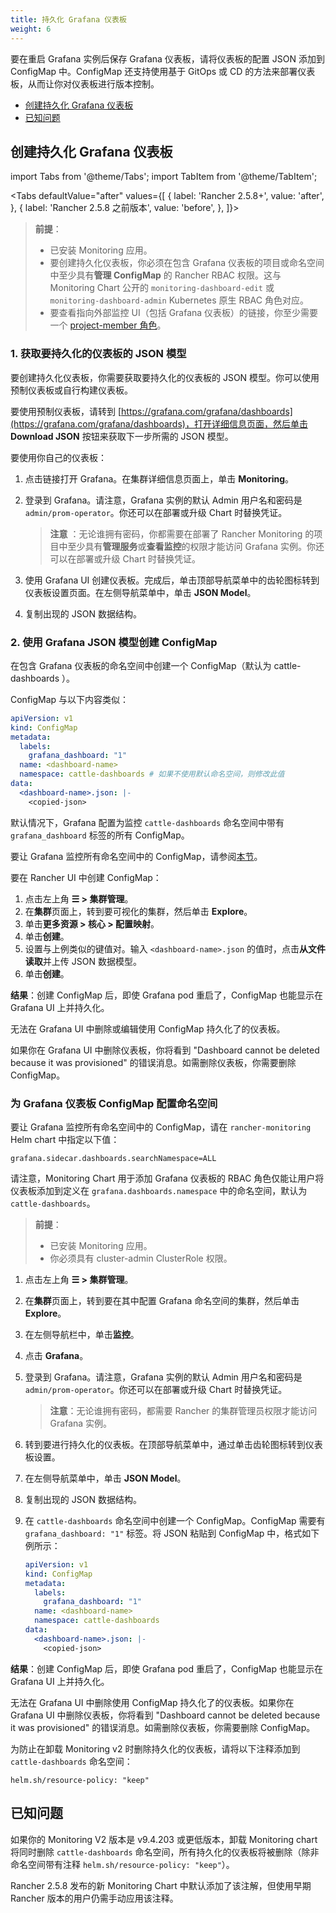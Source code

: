 ```yaml
---
title: 持久化 Grafana 仪表板
weight: 6
---
```


要在重启 Grafana 实例后保存 Grafana 仪表板，请将仪表板的配置 JSON 添加到 ConfigMap 中。ConfigMap 还支持使用基于 GitOps 或 CD 的方法来部署仪表板，从而让你对仪表板进行版本控制。

- [创建持久化 Grafana 仪表板](#creating-a-persistent-grafana-dashboard)
- [已知问题](#known-issues)

## 创建持久化 Grafana 仪表板

import Tabs from '@theme/Tabs';
import TabItem from '@theme/TabItem';

<Tabs
defaultValue="after"
values={[
{ label: 'Rancher 2.5.8+', value: 'after', },
{ label: 'Rancher 2.5.8 之前版本', value: 'before', },
]}>

<TabItem value="after">

> **前提**：
>
> - 已安装 Monitoring 应用。
> - 要创建持久化仪表板，你必须在包含 Grafana 仪表板的项目或命名空间中至少具有**管理 ConfigMap** 的 Rancher RBAC 权限。这与 Monitoring Chart 公开的 `monitoring-dashboard-edit` 或 `monitoring-dashboard-admin` Kubernetes 原生 RBAC 角色对应。
> - 要查看指向外部监控 UI（包括 Grafana 仪表板）的链接，你至少需要一个 [project-member 角色]({{<baseurl>}}/rancher/v2.6/en/monitoring-alerting/rbac/#users-with-rancher-cluster-manager-based-permissions)。

### 1. 获取要持久化的仪表板的 JSON 模型

要创建持久化仪表板，你需要获取要持久化的仪表板的 JSON 模型。你可以使用预制仪表板或自行构建仪表板。

要使用预制仪表板，请转到 [https://grafana.com/grafana/dashboards](https://grafana.com/grafana/dashboards)，打开详细信息页面，然后单击 **Download JSON** 按钮来获取下一步所需的 JSON 模型。

要使用你自己的仪表板：

1. 点击链接打开 Grafana。在集群详细信息页面上，单击 **Monitoring**。
1. 登录到 Grafana。请注意，Grafana 实例的默认 Admin 用户名和密码是 `admin/prom-operator`。你还可以在部署或升级 Chart 时替换凭证。

   > **注意** ：无论谁拥有密码，你都需要在部署了 Rancher Monitoring 的项目中至少具有<b>管理服务</b>或<b>查看监控</b>的权限才能访问 Grafana 实例。你还可以在部署或升级 Chart 时替换凭证。
1. 使用 Grafana UI 创建仪表板。完成后，单击顶部导航菜单中的齿轮图标转到仪表板设置页面。在左侧导航菜单中，单击 **JSON Model**。
1. 复制出现的 JSON 数据结构。

### 2. 使用 Grafana JSON 模型创建 ConfigMap

在包含 Grafana 仪表板的命名空间中创建一个 ConfigMap（默认为 cattle-dashboards ）。

ConfigMap 与以下内容类似：

```yaml
apiVersion: v1
kind: ConfigMap
metadata:
  labels:
    grafana_dashboard: "1"
  name: <dashboard-name>
  namespace: cattle-dashboards # 如果不使用默认命名空间，则修改此值
data:
  <dashboard-name>.json: |-
    <copied-json>
```

默认情况下，Grafana 配置为监控 `cattle-dashboards` 命名空间中带有 `grafana_dashboard` 标签的所有 ConfigMap。

要让 Grafana 监控所有命名空间中的 ConfigMap，请参阅[本节](#configuring-namespaces-for-the-grafana-dashboard-configmap)。

要在 Rancher UI 中创建 ConfigMap：

1. 点击左上角 **☰ > 集群管理**。
1. 在**集群**页面上，转到要可视化的集群，然后单击 **Explore**。
1. 单击**更多资源 > 核心 > 配置映射**。
1. 单击**创建**。
1. 设置与上例类似的键值对。输入 `<dashboard-name>.json` 的值时，点击**从文件读取**并上传 JSON 数据模型。
1. 单击**创建**。

**结果**：创建 ConfigMap 后，即使 Grafana pod 重启了，ConfigMap 也能显示在 Grafana UI 上并持久化。

无法在 Grafana UI 中删除或编辑使用 ConfigMap 持久化了的仪表板。

如果你在 Grafana UI 中删除仪表板，你将看到 "Dashboard cannot be deleted because it was provisioned" 的错误消息。如需删除仪表板，你需要删除 ConfigMap。

### 为 Grafana 仪表板 ConfigMap 配置命名空间

要让 Grafana 监控所有命名空间中的 ConfigMap，请在 `rancher-monitoring` Helm chart 中指定以下值：

```
grafana.sidecar.dashboards.searchNamespace=ALL
```

请注意，Monitoring Chart 用于添加 Grafana 仪表板的 RBAC 角色仅能让用户将仪表板添加到定义在 `grafana.dashboards.namespace` 中的命名空间，默认为 `cattle-dashboards`。

</TabItem>
<TabItem value="before">

> **前提**：
>
> - 已安装 Monitoring 应用。
> - 你必须具有 cluster-admin ClusterRole 权限。

1. 点击左上角 **☰ > 集群管理**。
1. 在**集群**页面上，转到要在其中配置 Grafana 命名空间的集群，然后单击 **Explore**。
1. 在左侧导航栏中，单击**监控**。
1. 点击 **Grafana**。
1. 登录到 Grafana。请注意，Grafana 实例的默认 Admin 用户名和密码是 `admin/prom-operator`。你还可以在部署或升级 Chart 时替换凭证。

   > **注意**：无论谁拥有密码，都需要 Rancher 的集群管理员权限才能访问 Grafana 实例。
1. 转到要进行持久化的仪表板。在顶部导航菜单中，通过单击齿轮图标转到仪表板设置。
1. 在左侧导航菜单中，单击 **JSON Model**。
1. 复制出现的 JSON 数据结构。
1. 在 `cattle-dashboards` 命名空间中创建一个 ConfigMap。ConfigMap 需要有 `grafana_dashboard: "1"` 标签。将 JSON 粘贴到 ConfigMap 中，格式如下例所示：

   ```yaml
   apiVersion: v1
   kind: ConfigMap
   metadata:
     labels:
       grafana_dashboard: "1"
     name: <dashboard-name>
     namespace: cattle-dashboards
   data:
     <dashboard-name>.json: |-
       <copied-json>
   ```

**结果**：创建 ConfigMap 后，即使 Grafana pod 重启了，ConfigMap 也能显示在 Grafana UI 上并持久化。

无法在 Grafana UI 中删除使用 ConfigMap 持久化了的仪表板。如果你在 Grafana UI 中删除仪表板，你将看到 "Dashboard cannot be deleted because it was provisioned" 的错误消息。如需删除仪表板，你需要删除 ConfigMap。

为防止在卸载 Monitoring v2 时删除持久化的仪表板，请将以下注释添加到 `cattle-dashboards` 命名空间：

```
helm.sh/resource-policy: "keep"
```

</TabItem>
</Tabs>

## 已知问题

如果你的 Monitoring V2 版本是 v9.4.203 或更低版本，卸载 Monitoring chart 将同时删除 `cattle-dashboards` 命名空间，所有持久化的仪表板将被删除（除非命名空间带有注释 `helm.sh/resource-policy: "keep"`）。

Rancher 2.5.8 发布的新 Monitoring Chart 中默认添加了该注解，但使用早期 Rancher 版本的用户仍需手动应用该注释。
